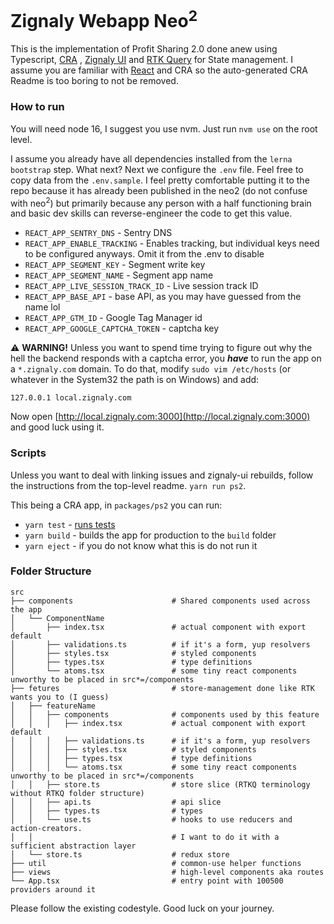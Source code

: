 # Zignaly Webapp Neo<sup>2</sup>

This is the implementation of Profit Sharing 2.0 done anew using
Typescript, [CRA](https://github.com/facebook/create-react-app)
, [Zignaly UI](https://www.npmjs.com/package/@zignaly-open/ui)
and [RTK Query](https://redux-toolkit.js.org/rtk-query/overview) for State management. I assume you are familiar with
[React](https://facebook.github.io/create-react-app/docs/getting-started) and CRA so the auto-generated CRA Readme is
too boring to not be removed.

### How to run

You will need node 16, I suggest you use nvm. Just run `nvm use` on the root level.

I assume you already have all dependencies installed from the `lerna bootstrap` step. What next? Next we configure
the `.env` file. Feel free to copy data from the `.env.sample`. I feel pretty comfortable putting it to the repo because
it has
already been published in the neo2 (do not confuse with neo<sup>2</sup>) but primarily because any person with a half
functioning brain and basic dev skills can reverse-engineer the code to get this value.

* `REACT_APP_SENTRY_DNS` - Sentry DNS
* `REACT_APP_ENABLE_TRACKING` - Enables tracking, but individual keys need to be configured anyways. Omit it from the
  .env to disable
* `REACT_APP_SEGMENT_KEY` - Segment write key
* `REACT_APP_SEGMENT_NAME` - Segment app name
* `REACT_APP_LIVE_SESSION_TRACK_ID` - Live session track ID
* `REACT_APP_BASE_API` - base API, as you may have guessed from the name lol
* `REACT_APP_GTM_ID` - Google Tag Manager id
* `REACT_APP_GOOGLE_CAPTCHA_TOKEN` - captcha key

⚠️ **WARNING!** Unless you want to spend time trying to figure out why the hell the backend responds with a captcha
error, you _**have**_ to run the app on a `*.zignaly.com` domain. To do that, modify `sudo vim /etc/hosts` (or whatever
in the System32 the path is on Windows) and add:

```
127.0.0.1 local.zignaly.com
```

Now open [http://local.zignaly.com:3000](http://local.zignaly.com:3000) and good luck using it.

### Scripts

Unless you want to deal with linking issues and zignaly-ui rebuilds, follow the instructions from the top-level
readme. `yarn run ps2`.

This being a CRA app, in `packages/ps2` you can run:

* `yarn test` - [runs tests](https://facebook.github.io/create-react-app/docs/running-tests)
* `yarn build` - builds the app for production to the `build` folder
* `yarn eject` - if you do not know what this is do not run it

### Folder Structure

```
src
├── components                      # Shared components used across the app
│   └── ComponentName 
│       ├── index.tsx               # actual component with export default
│       ├── validations.ts          # if it's a form, yup resolvers
│       ├── styles.tsx              # styled components
│       ├── types.tsx               # type definitions
│       └── atoms.tsx               # some tiny react components unworthy to be placed in src*=/components
├── fetures                         # store-management done like RTK wants you to (I guess)
│   ├── featureName
│   │   ├── components              # components used by this feature 
│   │   │   ├── index.tsx           # actual component with export default
│   │   │   ├── validations.ts      # if it's a form, yup resolvers
│   │   │   ├── styles.tsx          # styled components
│   │   │   ├── types.tsx           # type definitions
│   │   │   └── atoms.tsx           # some tiny react components unworthy to be placed in src*=/components
│   │   ├── store.ts                # store slice (RTKQ terminology without RTKQ folder structure)
│   │   ├── api.ts                  # api slice
│   │   ├── types.ts                # types
│   │   └── use.ts                  # hooks to use reducers and action-creators. 
│   │                               # I want to do it with a sufficient abstraction layer 
│   └── store.ts                    # redux store 
├── util                            # common-use helper functions
├── views                           # high-level components aka routes
└── App.tsx                         # entry point with 100500 providers around it

```

Please follow the existing codestyle. Good luck on your journey.
